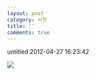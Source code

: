 ```yaml
---
layout: post
category: 사진
title: ''
comments: true
---
```

untitled
2012-04-27 16:23:42


  

![][link0]

  


[link0]:https://t1.daumcdn.net/cfile/tistory/14326A3A4F9A496C07
